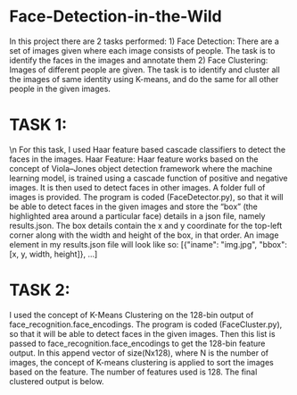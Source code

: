 # Face-Detection-in-the-Wild
In this project there are 2 tasks performed: 1) Face Detection: There are a set of images given where each image consists of people. The task is to identify the faces in the images and annotate them 2) Face Clustering: Images of different people are given. The task is to identify and cluster all the images of same identity using K-means, and do the same for all other people in the given images.
# TASK 1:
\n For this task, I used Haar feature based cascade classifiers to detect the faces
in the images.
Haar Feature:
Haar feature works based on the concept of Viola–Jones object detection
framework where the machine learning model, is trained using a cascade
function of positive and negative images. It is then used to detect faces in
other images.
A folder full of images is provided. The program is coded (FaceDetector.py),
so that it will be able to detect faces in the given images and store the
“box” (the highlighted area around a particular face) details in a json file,
namely results.json. The box details contain the x and y coordinate for the
top-left corner along with the width and height of the box, in that order.
An image element in my results.json file will look like so:
[{"iname": "img.jpg", "bbox": [x, y, width, height]}, ...]
# TASK 2:
I used the concept of K-Means Clustering on the 128-bin output of
face_recognition.face_encodings. The program is coded (FaceCluster.py), so
that it will be able to detect faces in the given images. Then this list is passed
to face_recognition.face_encodings to get the 128-bin feature output. In this
append vector of size(Nx128), where N is the number of images, the concept
of K-means clustering is applied to sort the images based on the feature. The
number of features used is 128. The final clustered output is below.
